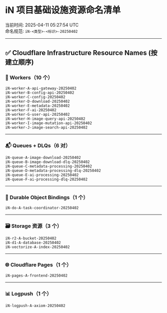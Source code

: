 # iN 项目基础设施资源命名清单
当前时间: 2025-04-11 05:27:54 UTC  
命名规范: `iN-<类型>-<标识>-20250402`

---

## ✅ Cloudflare Infrastructure Resource Names (按建立顺序)

### 🧠 Workers（10 个）

```
iN-worker-A-api-gateway-20250402
iN-worker-B-config-api-20250402
iN-worker-C-config-20250402
iN-worker-D-download-20250402
iN-worker-E-metadata-20250402
iN-worker-F-ai-20250402
iN-worker-G-user-api-20250402
iN-worker-H-image-query-api-20250402
iN-worker-I-image-mutation-api-20250402
iN-worker-J-image-search-api-20250402
```

---

### 📬 Queues + DLQs（6 对）

```
iN-queue-A-image-download-20250402
iN-queue-B-image-download-dlq-20250402
iN-queue-C-metadata-processing-20250402
iN-queue-D-metadata-processing-dlq-20250402
iN-queue-E-ai-processing-20250402
iN-queue-F-ai-processing-dlq-20250402
```

---

### 🧱 Durable Object Bindings（1 个）

```
iN-do-A-task-coordinator-20250402
```

---

### 🗃️ Storage 资源（3 个）

```
iN-r2-A-bucket-20250402
iN-d1-A-database-20250402
iN-vectorize-A-index-20250402
```

---

### 🌐 Cloudflare Pages（1 个）

```
iN-pages-A-frontend-20250402
```

---

### 📊 Logpush（1 个）

```
iN-logpush-A-axiom-20250402
```

